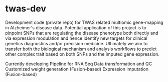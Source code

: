 # twas-dev
Development code (private repo) for TWAS related multiomic gene-mapping in Alzheimer's disease data. Potential application of this project is to pinpoint SNPs that are regulating the disease phenotype both directly and via expression modulation and hence identify new targets for clinical genetics diagnostics and/or precision medicine. Ultimately we aim to transfer both the biological mechanism and analysis workflows to predict other complex trait based on both SNPs and the imputed gene expression.

Currently developing Pipeline for 
  RNA Seq Data transformation and QC
  Customized weight generation (Fusion-based)
  Expression imputation (Fusion-based)
 
